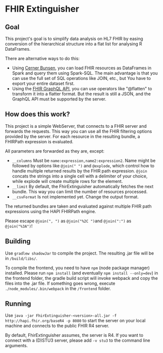 # FHIR Extinguisher

## Goal 
This project's goal is to simplify data analysis on HL7 FHIR by easing conversion 
of the hierarchical structure into a flat list for analysing R DataFrames.

There are alternative ways to do this:
* Using [Cerner Bunsen](https://github.com/cerner/bunsen), you can load FHIR resources as DataFrames in Spark and query them using Spark-SQL.
 The main advantage is that you can use the full set of SQL operations like JOIN, etc., but You have to export 
 your entire dataset first.
* Using the [FHIR GraphQL API](http://hl7.org/fhir/graphql.html), you can use operators like "@flatten" to transform it 
into a flatter format. But the result is still a JSON, and the GraphQL API must be supported by the server.  

## How does this work?
This project is a simple WebServer, that connects to a FHIR server and forwards the requests.
This way you can use all the FHIR filtering options provided by the server. For each resource in the resulting bundle, 
a FHIRPath expression is evaluated.

All parameters are forwarded as they are, except: 
* `__columns` Must be `name:expression,name2:expression2`. Name might be followed by options like `@join(" ")` and `@explode`, 
which control how to handle multiple returned results by the FHIR path expression. `@join` concats the strings into a single cell with a delimiter of your choice,
while explode will create multiple rows for the element.
* `__limit` By default, the FhirExtinguisher automatically fetches the next bundle. This way you can limit the number of resources processed.
* `__csvFormat` Is not implemented yet. Change the output format.

The returned bundles are taken and evaluated against multiple FHIR path expressions using the HAPI FHIRPath engine.

Please escape `@join(", ")` as `@join("%2C ")`and `@join(":")` as `@join("%3A")`!

## Building
Use `gradlew shadowJar` to compile the project. The resulting .jar file will be in `/build/libs/`.

To compile the frontend, you need to have `npm` (node package manager) installed. Please run `npm install` (and 
eventually `npm install --only=dev`) in the frontend folder, the gradle build script will invoke webpack and copy the 
files into the .jar file. If something goes wrong, execute `./node_modules/.bin/webpack` in the `/frontend` folder. 

## Running 
Use `java -jar FhirExtinguisher-<version>-all.jar -f http://hapi.fhir.org/baseR4 -p 8080` to start the server 
on your local machine and connects to the public FHIR R4 server. 

By default, FhirExtinguisher assumes, the server is R4. If you want to connect with a (D)STU3 server, please add `-v stu3` to the command line arguments.

